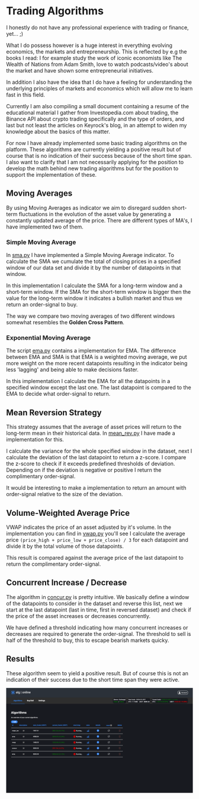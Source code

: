 # Trading Algorithms

I honestly do not have any professional experience with trading or finance, yet... ;)

What I do possess however is a huge interest in everything evolving economics, the markets and entrepreneurship. This is reflected by e.g the books I read: I for example study the work of iconic economists like The Wealth of Nations from Adam Smith, love to watch podcasts/video's about the market and have shown some entrepreneurial initiatives.

In addition I also have the idea that I do have a feeling for understanding the underlying principles of markets and economics which will allow me to learn fast in this field.

Currently I am also compiling a small document containing a resume of the educational material I gather from Investopedia.com about trading, the Binance API about crypto trading specifically and the type of orders, and last but not least the articles on Keyrock's blog, in an attempt to widen my knowledge about the basics of this matter.

For now I have already implemented some basic trading algorithms on the platform. These algorithms are currently yielding a positive result but of course that is no indication of their success because of the short time span. I also want to clarify that I am not necessarily applying for the position to develop the math behind new trading algorithms but for the position to support the implementation of these.

## Moving Averages
By using Moving Averages as indicator we aim to disregard sudden short-term fluctuations in the evolution of the asset value by generating a constantly updated average of the price. There are different types of MA's, I have implemented two of them.

### Simple Moving Average

In [sma.py](sma.py) I have implemented a Simple Moving Average indicator. To calculate the SMA we cumulate the total of closing prices in a specified window of our data set and divide it by the number of datapoints in that window.

In this implementation I calculate the SMA for a long-term window and a short-term window. If the SMA for the short-term window is bigger then the value for the long-term window it indicates a bullish market and thus we return an order-signal to buy.

The way we compare two moving averages of two different windows somewhat resembles the **Golden Cross Pattern**.

### Exponential Moving Average
The script [ema.py](ema.py) contains a implementation for EMA. The difference between EMA and SMA is that EMA is a weighted moving average, we put more weight on the more recent datapoints resulting in the indicator being less 'lagging' and being able to make decisions faster.

In this implementation I calculate the EMA for all the datapoints in a specified window except the last one. The last datapoint is compared to the EMA to decide what order-signal to return.

## Mean Reversion Strategy
This strategy assumes that the average of asset prices will return to the long-term mean in their historical data. In [mean_rev.py](mean_rev.py) I have made a implementation for this.

I calculate the variance for the whole specified window in the dataset, next I calculate the deviation of the last datapoint to return a z-score. I compare the z-score to check if it exceeds predefined thresholds of deviation. Depending on if the deviation is negative or positive I return the complimentary order-signal.

It would be interesting to make a implementation to return an amount with order-signal relative to the size of the deviation.

## Volume-Weighted Average Price
VWAP indicates the price of an asset adjusted by it's volume. In the implementation you can find in [vwap.py](vwap.py) you'll see I calculate the average price `(price_high + price_low + price_close) / 3` for each datapoint and divide it by the total volume of those datapoints.

This result is compared against the average price of the last datapoint to return the complimentary order-signal.

## Concurrent Increase / Decrease
The algorithm in [concur.py](concur.py) is pretty intuitive. We basically define a window of the datapoints to consider in the dataset and reverse this list, next we start at the last datapoint (last in time, first in reversed dataset) and check if the price of the asset increases or decreases concurrently. 

We have defined a threshold indicating how many concurrent increases or decreases are required to generate the order-signal. The threshold to sell is half of the threshold to buy, this to escape bearish markets quicky.


## Results

These algorithm seem to yield a positive result. But of course this is not an indication of their success due to the short time span they were active.

![Algorithm results](results.png)
